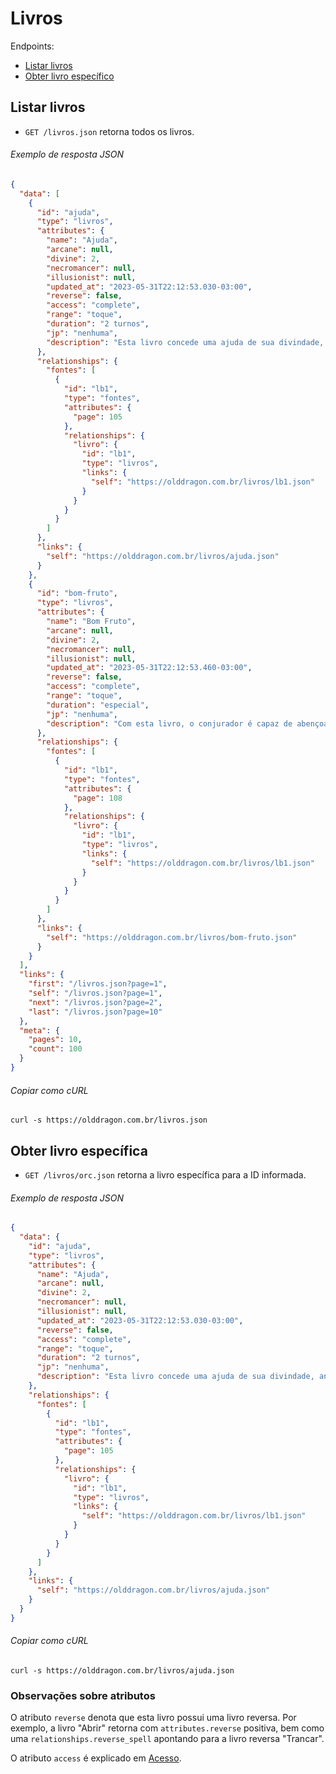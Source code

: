 Livros
======

Endpoints:

- [Listar livros](#listar-livros)
- [Obter livro específico](#obter-livro-específico)

Listar livros
-------------

* `GET /livros.json` retorna todos os livros.

###### Exemplo de resposta JSON
<!-- START digital_items_index.json -->
```json
{
  "data": [
    {
      "id": "ajuda",
      "type": "livros",
      "attributes": {
        "name": "Ajuda",
        "arcane": null,
        "divine": 2,
        "necromancer": null,
        "illusionist": null,
        "updated_at": "2023-05-31T22:12:53.030-03:00",
        "reverse": false,
        "access": "complete",
        "range": "toque",
        "duration": "2 turnos",
        "jp": "nenhuma",
        "description": "Esta livro concede uma ajuda de sua divindade, anulando a perda de até 1d4 pontos de vida +1 a cada 2 níveis do conjurador, do próximo dano sofrido pelo conjurador. Pontos de vida anulados que sobram após o próximo dano recebido pelo conjurador, devem ser descartados.\n"
      },
      "relationships": {
        "fontes": [
          {
            "id": "lb1",
            "type": "fontes",
            "attributes": {
              "page": 105
            },
            "relationships": {
              "livro": {
                "id": "lb1",
                "type": "livros",
                "links": {
                  "self": "https://olddragon.com.br/livros/lb1.json"
                }
              }
            }
          }
        ]
      },
      "links": {
        "self": "https://olddragon.com.br/livros/ajuda.json"
      }
    },
    {
      "id": "bom-fruto",
      "type": "livros",
      "attributes": {
        "name": "Bom Fruto",
        "arcane": null,
        "divine": 2,
        "necromancer": null,
        "illusionist": null,
        "updated_at": "2023-05-31T22:12:53.460-03:00",
        "reverse": false,
        "access": "complete",
        "range": "toque",
        "duration": "especial",
        "jp": "nenhuma",
        "description": "Com esta livro, o conjurador é capaz de abençoar 2d4 frutos e torná-los mágicos. Quem comer destes frutos recuperará 1 ponto de vida perdido por nível do conjurador. A cada 24 horas, apenas 8 pontos de vida podem ser recuperados com esta livro.\n"
      },
      "relationships": {
        "fontes": [
          {
            "id": "lb1",
            "type": "fontes",
            "attributes": {
              "page": 108
            },
            "relationships": {
              "livro": {
                "id": "lb1",
                "type": "livros",
                "links": {
                  "self": "https://olddragon.com.br/livros/lb1.json"
                }
              }
            }
          }
        ]
      },
      "links": {
        "self": "https://olddragon.com.br/livros/bom-fruto.json"
      }
    }
  ],
  "links": {
    "first": "/livros.json?page=1",
    "self": "/livros.json?page=1",
    "next": "/livros.json?page=2",
    "last": "/livros.json?page=10"
  },
  "meta": {
    "pages": 10,
    "count": 100
  }
}
```
<!-- END digital_items_index.json -->
###### Copiar como cURL

``` shell
curl -s https://olddragon.com.br/livros.json
```

Obter livro específica
----------------------

* `GET /livros/orc.json` retorna a livro específica para a ID informada.



###### Exemplo de resposta JSON
<!-- START digital_items_show.json -->
```json
{
  "data": {
    "id": "ajuda",
    "type": "livros",
    "attributes": {
      "name": "Ajuda",
      "arcane": null,
      "divine": 2,
      "necromancer": null,
      "illusionist": null,
      "updated_at": "2023-05-31T22:12:53.030-03:00",
      "reverse": false,
      "access": "complete",
      "range": "toque",
      "duration": "2 turnos",
      "jp": "nenhuma",
      "description": "Esta livro concede uma ajuda de sua divindade, anulando a perda de até 1d4 pontos de vida +1 a cada 2 níveis do conjurador, do próximo dano sofrido pelo conjurador. Pontos de vida anulados que sobram após o próximo dano recebido pelo conjurador, devem ser descartados.\n"
    },
    "relationships": {
      "fontes": [
        {
          "id": "lb1",
          "type": "fontes",
          "attributes": {
            "page": 105
          },
          "relationships": {
            "livro": {
              "id": "lb1",
              "type": "livros",
              "links": {
                "self": "https://olddragon.com.br/livros/lb1.json"
              }
            }
          }
        }
      ]
    },
    "links": {
      "self": "https://olddragon.com.br/livros/ajuda.json"
    }
  }
}
```
<!-- END digital_items_show.json -->

###### Copiar como cURL

``` shell
curl -s https://olddragon.com.br/livros/ajuda.json
```

### Observações sobre atributos

O atributo `reverse` denota que esta livro possui uma livro reversa. Por exemplo, a livro "Abrir" retorna com `attributes.reverse` positiva, bem como uma `relationships.reverse_spell` apontando para a livro reversa "Trancar".

O atributo `access` é explicado em [Acesso](https://github.com/burobrasil/olddragon-api/blob/master/capitulos/acesso.md#acesso).
